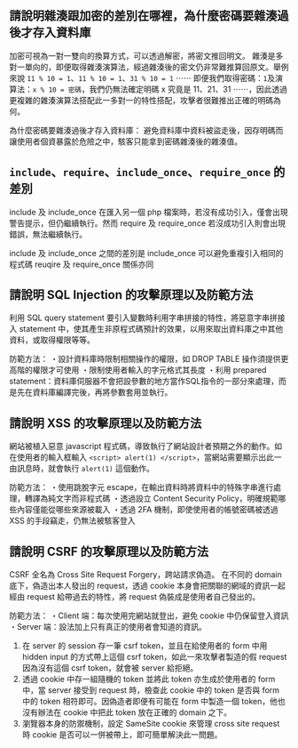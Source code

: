 ## 請說明雜湊跟加密的差別在哪裡，為什麼密碼要雜湊過後才存入資料庫
加密可視為一對一雙向的換算方式，可以透過解密，將密文推回明文。
雜湊是多對一單向的，即便取得雜湊演算法，經過雜湊後的密文仍非常難推算回原文。舉例來說 ```11 % 10 = 1```、```11 % 10 = 1```、```31 % 10 = 1``` ⋯⋯
即便我們取得密碼：```1```及演算法：```x % 10 = 密碼```，我們仍無法確定明碼 x 究竟是 11、21、31 ⋯⋯，因此透過更複雜的雜湊演算法搭配此一多對一的特性搭配，攻擊者很難推出正確的明碼為何。

為什麼密碼要雜湊過後才存入資料庫：
避免資料庫中資料被盜走後，因存明碼而讓使用者個資暴露於危險之中，駭客只能拿到密碼雜湊後的雜湊值。

## `include`、`require`、`include_once`、`require_once` 的差別
include 及 include_once 在匯入另一個 php 檔案時，若沒有成功引入，僅會出現警告提示，但仍繼續執行。然而 require 及 require_once 若沒成功引入則會出現錯誤，無法繼續執行。

include 及 include_once 之間的差別是 include_once 可以避免重複引入相同的程式碼
reuqire 及 require_once 關係亦同

## 請說明 SQL Injection 的攻擊原理以及防範方法
利用 SQL query statement 要引入變數時利用字串拼接的特性，將惡意字串拼接入 statement 中，使其產生非原程式碼預計的效果，以用來取出資料庫之中其他資料，或取得權限等等。

防範方法：
・設計資料庫時限制相關操作的權限，如 DROP TABLE 操作須提供更高階的權限才可使用
・限制使用者輸入的字元格式其長度
・利用 prepared statement：資料庫伺服器不會把設參數的地方當作SQL指令的一部分來處理，而是先在資料庫編譯完後，再將參數套用並執行。


##  請說明 XSS 的攻擊原理以及防範方法
網站被植入惡意 javascript 程式碼，導致執行了網站設計者預期之外的動作。如在使用者的輸入框輸入 ```<script> alert(1) </script>```，當網站需要顯示出此一由訊息時，就會執行 ```alert(1)``` 這個動作。

防範方法：
・使用跳脫字元 escape，在輸出資料時將資料中的特殊字串進行處理，轉譯為純文字而非程式碼
・透過設立 Content Security Policy，明確規範哪些內容僅能從哪些來源被載入
・透過 2FA 機制，即使使用者的帳號密碼被透過 XSS 的手段竊走，仍無法被駭客登入

## 請說明 CSRF 的攻擊原理以及防範方法
CSRF 全名為 Cross Site Request Forgery，跨站請求偽造。
在不同的 domain 底下，偽造出本人發出的 request，透過 cookie 本身會把關聯的網域的資訊一起經由 request 給帶過去的特性，將 request 偽裝成是使用者自己發出的。

防範方法：
・Client 端：每次使用完網站就登出，避免 cookie 中仍保留登入資訊
・Server 端：設法加上只有真正的使用者會知道的資訊。
1. 在 server 的 session 存一筆 csrf token，並且在給使用者的 form 中用 hidden input 的方式帶上這個 csrf token，如此一來攻擊者製造的假 request 因為沒有這個 csrf token，就會被 server 給拒絕。
2. 透過 cookie 中存一組隨機的 token 並將此 token 亦生成於使用者的 form 中，當 server 接受到 request 時，檢查此 cookie 中的 token 是否與 form 中的 token 相符即可。因偽造者即便有可能在 form 中製造一個 token，他也沒有辦法在 cookie 中把此 token 放在正確的 domain 之下。
3. 瀏覽器本身的防禦機制，設定 SameSite cookie 來管理 cross site request 時 cookie 是否可以一併被帶上，即可簡單解決此一問題。
